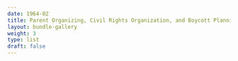 ```yaml
---
date: 1964-02
title: Parent Organizing, Civil Rights Organization, and Boycott Planning
layout: bundle-gallery
weight: 3
type: list
draft: false
---
```


